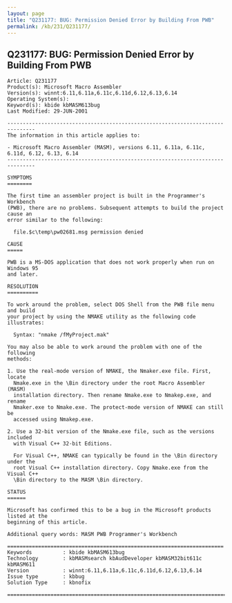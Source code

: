 ```yaml
---
layout: page
title: "Q231177: BUG: Permission Denied Error by Building From PWB"
permalink: /kb/231/Q231177/
---
```


## Q231177: BUG: Permission Denied Error by Building From PWB

	Article: Q231177
	Product(s): Microsoft Macro Assembler
	Version(s): winnt:6.11,6.11a,6.11c,6.11d,6.12,6.13,6.14
	Operating System(s): 
	Keyword(s): kbide kbMASM613bug
	Last Modified: 29-JUN-2001
	
	-------------------------------------------------------------------------------
	The information in this article applies to:
	
	- Microsoft Macro Assembler (MASM), versions 6.11, 6.11a, 6.11c, 6.11d, 6.12, 6.13, 6.14 
	-------------------------------------------------------------------------------
	
	SYMPTOMS
	========
	
	The first time an assembler project is built in the Programmer's Workbench
	(PWB), there are no problems. Subsequent attempts to build the project cause an
	error similar to the following:
	
	  file.$c\temp\pw02681.msg permission denied
	
	CAUSE
	=====
	
	PWB is a MS-DOS application that does not work properly when run on Windows 95
	and later.
	
	RESOLUTION
	==========
	
	To work around the problem, select DOS Shell from the PWB file menu and build
	your project by using the NMAKE utility as the following code illustrates:
	
	  Syntax: "nmake /fMyProject.mak"
	
	You may also be able to work around the problem with one of the following
	methods:
	
	1. Use the real-mode version of NMAKE, the Nmaker.exe file. First, locate
	  Nmake.exe in the \Bin directory under the root Macro Assembler (MASM)
	  installation directory. Then rename Nmake.exe to Nmakep.exe, and rename
	  Nmaker.exe to Nmake.exe. The protect-mode version of NMAKE can still be
	  accessed using Nmakep.exe.
	
	2. Use a 32-bit version of the Nmake.exe file, such as the versions included
	  with Visual C++ 32-bit Editions.
	
	  For Visual C++, NMAKE can typically be found in the \Bin directory under the
	  root Visual C++ installation directory. Copy Nmake.exe from the Visual C++
	  \Bin directory to the MASM \Bin directory.
	
	STATUS
	======
	
	Microsoft has confirmed this to be a bug in the Microsoft products listed at the
	beginning of this article.
	
	Additional query words: MASM PWB Programmer's Workbench
	
	======================================================================
	Keywords          : kbide kbMASM613bug 
	Technology        : kbMASMsearch kbAudDeveloper kbMASM32bit611c kbMASM611
	Version           : winnt:6.11,6.11a,6.11c,6.11d,6.12,6.13,6.14
	Issue type        : kbbug
	Solution Type     : kbnofix
	
	=============================================================================
	
